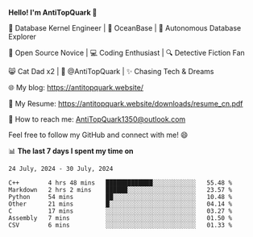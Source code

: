 
**Hello! I'm AntiTopQuark 👋**

🔧 Database Kernel Engineer | 🌊 OceanBase | 🤖 Autonomous Database Explorer

🌱 Open Source Novice | 💻 Coding Enthusiast | 🔍 Detective Fiction Fan

😸 Cat Dad x2 | 🎉 @AntiTopQuark | ✨ Chasing Tech & Dreams

🌐 My blog: https://antitopquark.website/

📄 My Resume: https://antitopquark.website/downloads/resume_cn.pdf

📧 How to reach me: AntiTopQuark1350@outlook.com

Feel free to follow my GitHub and connect with me! 😄

📊 **The last 7 days I spent my time on** 

<!--START_SECTION:waka-->
```text
24 July, 2024 - 30 July, 2024

C++        4 hrs 48 mins   █████████████░░░░░░░░░░░░   55.48 % 
Markdown   2 hrs 2 mins    ██████░░░░░░░░░░░░░░░░░░░   23.57 % 
Python     54 mins         ██░░░░░░░░░░░░░░░░░░░░░░░   10.48 % 
Other      21 mins         █░░░░░░░░░░░░░░░░░░░░░░░░   04.14 % 
C          17 mins         ░░░░░░░░░░░░░░░░░░░░░░░░░   03.27 % 
Assembly   7 mins          ░░░░░░░░░░░░░░░░░░░░░░░░░   01.50 % 
CSV        6 mins          ░░░░░░░░░░░░░░░░░░░░░░░░░   01.33 %
```
<!--END_SECTION:waka-->


